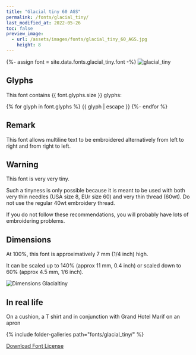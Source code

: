 ```yaml
---
title: "Glacial tiny 60 AGS"
permalink: /fonts/glacial_tiny/
last_modified_at: 2022-05-26
toc: false
preview_image:
  - url: /assets/images/fonts/glacial_tiny_60_AGS.jpg
    height: 8
---
```

{%- assign font = site.data.fonts.glacial_tiny.font -%}
![glacial_tiny](/assets/images/fonts/glacial_tiny_60_AGS.jpg)

## Glyphs

This font contains  {{ font.glyphs.size }} glyphs:

{% for glyph in font.glyphs %}
{{ glyph | escape }}
{%- endfor %}

## Remark 
This font allows  multiline text to be embroidered alternatively from left to right and from right to left.


## Warning

This font is very very tiny.

Such a tinyness is only possible because it is meant to be used with both very thin needles (USA size 8, EUr size 60) and very thin thread (60wt).
Do not use the regular 40wt embroidery thread.

If you do not follow these recommendations, you will probably have lots of embroidering problems.

## Dimensions

At 100%, this font is approximatively 7 mm (1/4 inch) high.

It can be scaled up to 140% (approx 11 mm, 0.4 inch) or scaled down to 60% (approx 4.5 mm, 1/6  inch).


![Dimensions Glacialtiny](/assets/images/fonts/Sizing/glacialsizing.jpg)



## In real life

On a cushion, a T shirt and  in conjunction with Grand Hotel Marif on an apron 

{% include folder-galleries path="fonts/glacial_tiny/" %}


[Download Font License](https://github.com/inkstitch/inkstitch/tree/main/fonts/glacial_tiny/LICENSE)
